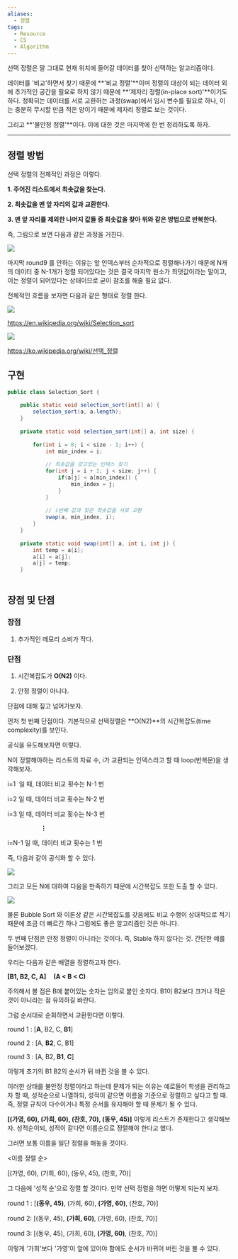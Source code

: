 ```yaml
---
aliases:
  - 정렬
tags:
  - Resource
  - CS
  - Algorithm
---
```


선택 정렬은 말 그대로 현재 위치에 들어갈 데이터를 찾아 선택하는 알고리즘이다.

데이터를 '비교'하면서 찾기 때문에 **'비교 정렬'**이며 정렬의 대상이 되는 데이터 외에 추가적인 공간을 필요로 하지 않기 때문에 **'제자리 정렬(in-place sort)'**이기도 하다. 정확히는 데이터를 서로 교환하는 과정(swap)에서 임시 변수를 필요로 하나, 이는 충분히 무시할 만큼 적은 양이기 때문에 제자리 정렬로 보는 것이다.

그리고 **'불안정 정렬'**이다. 이에 대한 것은 마지막에 한 번 정리하도록 하자.

---

  
  
  ## 정렬 방법

  
  

선택 정렬의 전체적인 과정은 이렇다.

**1. 주어진 리스트에서 최솟값을 찾는다.**

**2. 최솟값을 맨 앞 자리의 값과 교환한다.**

**3. 맨 앞 자리를 제외한 나머지 값들 중 최솟값을 찾아 위와 같은 방법으로 반복한다.** 

즉, 그림으로 보면 다음과 같은 과정을 거친다.

![](https://blog.kakaocdn.net/dn/cO4e4B/btqNhbVoPkl/2ZLzCObztYU79fb9dkns8K/img.png)

마지막 round9 를 안하는 이유는 앞 인덱스부터 순차적으로 정렬해나가기 때문에 N개의 데이터 중 N-1개가 정렬 되어있다는 것은 결국 마지막 원소가 최댓값이라는 말이고, 이는 정렬이 되어있다는 상태이므로 굳이 참조를 해줄 필요 없다.

전체적인 흐름을 보자면 다음과 같은 형태로 정렬 한다.

![](https://blog.kakaocdn.net/dn/qjbEC/btqNiW4IUsW/6XCnYWRkk437W3kQYBDlP1/img.gif)

https://en.wikipedia.org/wiki/Selection_sort

![](https://blog.kakaocdn.net/dn/bgt07W/btqNhavti2h/lqxoPtGXwCBqo9BCugzCb0/img.gif)

https://ko.wikipedia.org/wiki/선택_정렬

## 구현

```java
public class Selection_Sort {
 
	public static void selection_sort(int[] a) {
		selection_sort(a, a.length);
	}
	
	private static void selection_sort(int[] a, int size) {
		
		for(int i = 0; i < size - 1; i++) {
			int min_index = i;	
			
			// 최솟값을 갖고있는 인덱스 찾기 
			for(int j = i + 1; j < size; j++) {
				if(a[j] < a[min_index]) {
					min_index = j;
				}
			}
			
			// i번째 값과 찾은 최솟값을 서로 교환 
			swap(a, min_index, i);
		}
	}
	
	private static void swap(int[] a, int i, int j) {
		int temp = a[i];
		a[i] = a[j];
		a[j] = temp;
	}
	
```

## 장점 및 단점

### 장점

1. 추가적인 메모리 소비가 작다.

### 단점

1. 시간복잡도가 **O(N2)** 이다.

2. 안정 정렬이 아니다.

단점에 대해 짚고 넘어가보자.

먼저 첫 번째 단점이다. 기본적으로 선택정렬은 **O(N2)**의 시간복잡도(time complexity)를 보인다.

공식을 유도해보자면 이렇다. 

N이 정렬해야하는 리스트의 자료 수, i가 교환되는 인덱스라고 할 때 loop(반복문)을 생각해보자.

i=1  일 때, 데이터 비교 횟수는 N-1 번

i=2 일 때, 데이터 비교 횟수는 N-2 번

i=3 일 때, 데이터 비교 횟수는 N-3 번

                   **⋮**

i=N-1 일 때, 데이터 비교 횟수는 1 번

즉, 다음과 같이 공식화 할 수 있다.

![](https://blog.kakaocdn.net/dn/I16yv/btqNgtPyyx7/Rq0bXIulVuSLcjQ4puVArK/img.png)

그리고 모든 N에 대하여 다음을 만족하기 때문에 시간복잡도 또한 도출 할 수 있다.

![](https://blog.kakaocdn.net/dn/cNbbGG/btqNhb834zN/nS0pm2VvWKlRLhN1UFmhR0/img.png)

물론 Bubble Sort 와 이론상 같은 시간복잡도를 갖음에도 비교 수행이 상대적으로 적기 때문에 조금 더 빠르긴 하나 그럼에도 좋은 알고리즘인 것은 아니다.

두 번째 단점은 안정 정렬이 아니라는 것이다. 즉, Stable 하지 않다는 것. 간단한 예를 들어보겠다.

우리는 다음과 같은 배열을 정렬하고자 한다.

**[B1, B2, C, A]     (A < B < C)**

주의해서 볼 점은 B에 붙어있는 숫자는 임의로 붙인 숫자다. B1이 B2보다 크거나 작은 것이 아니라는 점 유의하길 바란다.

그럼 순서대로 순회하면서 교환한다면 이렇다.

round 1 : [**A**, B2, C, **B1**]

round 2 : [A, **B2**, C, B1]

round 3 : [A, B2, **B1**, **C**]

이렇게 초기의 B1 B2의 순서가 뒤 바뀐 것을 볼 수 있다.

이러한 상태를 불안정 정렬이라고 하는데 문제가 되는 이유는 예로들어 학생을 관리하고자 할 때, 성적순으로 나열하되, 성적이 같으면 이름을 기준으로 정렬하고 싶다고 할 때. 즉, 정렬 규칙이 다수이거나 특정 순서를 유지해야 할 때 문제가 될 수 있다.

**[(가영, 60), (가희, 60), (찬호, 70), (동우, 45)]** 이렇게 리스트가 존재한다고 생각해보자. 성적순이되, 성적이 같다면 이름순으로 정렬해야 한다고 했다.

그러면 보통 이름을 일단 정렬을 해놓을 것이다.

<이름 정렬 순>

[(가영, 60), (가희, 60), (동우, 45), (찬호, 70)]

그 다음에 '성적 순'으로 정렬 할 것이다. 만약 선택 정렬을 하면 어떻게 되는지 보자.

round 1 : [**(동우, 45)**, (가희, 60), **(가영, 60)**, (찬호, 70)]

round 2: [(동우, 45), **(가희, 60)**, (가영, 60), (찬호, 70)]

round 3: [(동우, 45), (가희, 60), **(가영, 60)**, (찬호, 70)]

이렇게 '가희'보다 '가영'이 앞에 있어야 함에도 순서가 바뀌어 버린 것을 볼 수 있다.